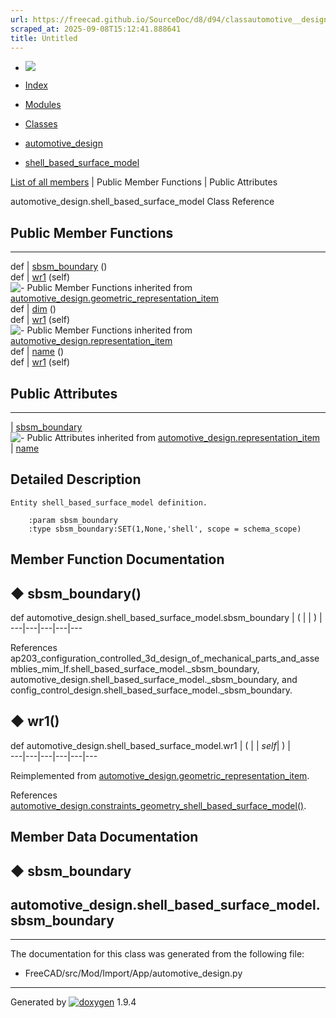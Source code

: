 ```yaml
---
url: https://freecad.github.io/SourceDoc/d8/d94/classautomotive__design_1_1shell__based__surface__model.html
scraped_at: 2025-09-08T15:12:41.888641
title: Untitled
---
```


  * [ ![](https://www.freecad.org/svg/logo-freecad.svg) ](https://freecadweb.org "FreeCAD")
  * [Index](../../index.html "Index")
  * [Modules](../../modules.html "Modules list")
  * [Classes](../../annotated.html "Annotated list")

  * [automotive_design](../../d4/ddf/namespaceautomotive__design.html)
  * [shell_based_surface_model](../../d8/d94/classautomotive__design_1_1shell__based__surface__model.html)

[List of all members](../../d0/d03/classautomotive__design_1_1shell__based__surface__model-members.html) | Public Member Functions | Public Attributes

automotive_design.shell_based_surface_model Class Reference

##  Public Member Functions  
  
---  
def | [sbsm_boundary](../../d8/d94/classautomotive__design_1_1shell__based__surface__model.html#a7d95bbbe32e9c191073b865d58582b2c) ()  
def | [wr1](../../d8/d94/classautomotive__design_1_1shell__based__surface__model.html#a249cc804180eec931ae3136e769f6de0) (self)  
![-](../../closed.png) Public Member Functions inherited from
[automotive_design.geometric_representation_item](../../de/d5e/classautomotive__design_1_1geometric__representation__item.html)  
def | [dim](../../de/d5e/classautomotive__design_1_1geometric__representation__item.html#aef245618450610e88788dcaea46ad742) ()  
def | [wr1](../../de/d5e/classautomotive__design_1_1geometric__representation__item.html#a9677d2be5fc5c7c8ccb6819380198bbc) (self)  
![-](../../closed.png) Public Member Functions inherited from
[automotive_design.representation_item](../../d3/d20/classautomotive__design_1_1representation__item.html)  
def | [name](../../d3/d20/classautomotive__design_1_1representation__item.html#a33b5812d92aa0d107b4fd4274c17b9d9) ()  
def | [wr1](../../d3/d20/classautomotive__design_1_1representation__item.html#af350c19fc5e5763d4991494a99d979ed) (self)  
  
##  Public Attributes  
  
---  
|
[sbsm_boundary](../../d8/d94/classautomotive__design_1_1shell__based__surface__model.html#a68987517906345e2a7cdc86b8d462b54)  
![-](../../closed.png) Public Attributes inherited from
[automotive_design.representation_item](../../d3/d20/classautomotive__design_1_1representation__item.html)  
|
[name](../../d3/d20/classautomotive__design_1_1representation__item.html#a3d48fe912053adaf5f187b606fa81c87)  
  
## Detailed Description

    
    
    Entity shell_based_surface_model definition.
    
        :param sbsm_boundary
        :type sbsm_boundary:SET(1,None,'shell', scope = schema_scope)

## Member Function Documentation

## ◆ sbsm_boundary()

def automotive_design.shell_based_surface_model.sbsm_boundary  | ( | | ) |   
---|---|---|---|---  
  
References
ap203_configuration_controlled_3d_design_of_mechanical_parts_and_assemblies_mim_lf.shell_based_surface_model._sbsm_boundary,
automotive_design.shell_based_surface_model._sbsm_boundary, and
config_control_design.shell_based_surface_model._sbsm_boundary.

## ◆ wr1()

def automotive_design.shell_based_surface_model.wr1  | ( |  | _self_| ) |   
---|---|---|---|---|---  
  
Reimplemented from
[automotive_design.geometric_representation_item](../../de/d5e/classautomotive__design_1_1geometric__representation__item.html#a9677d2be5fc5c7c8ccb6819380198bbc).

References
[automotive_design.constraints_geometry_shell_based_surface_model()](../../d4/ddf/namespaceautomotive__design.html#a759f5f83c941e30729779f545d39d00d).

## Member Data Documentation

## ◆ sbsm_boundary

automotive_design.shell_based_surface_model.sbsm_boundary  
---  
  
* * *

The documentation for this class was generated from the following file:

  * FreeCAD/src/Mod/Import/App/automotive_design.py

* * *

Generated by
[![doxygen](../../doxygen.svg)](https://www.doxygen.org/index.html) 1.9.4

